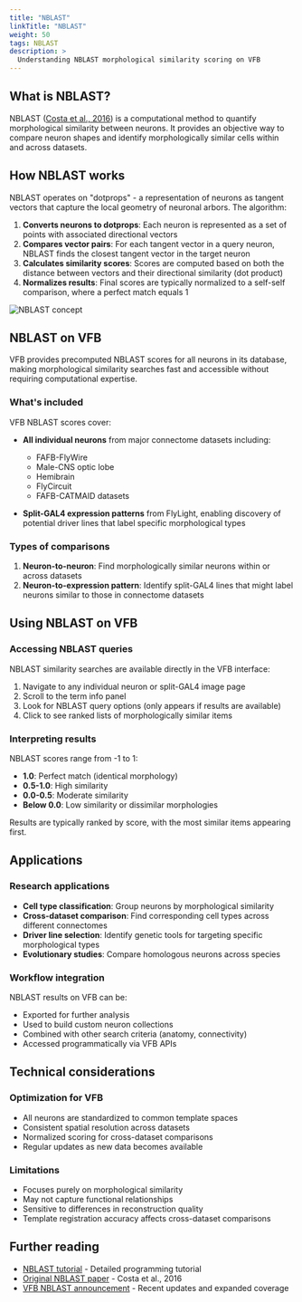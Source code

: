 ```yaml
---
title: "NBLAST"
linkTitle: "NBLAST"
weight: 50
tags: NBLAST
description: >
  Understanding NBLAST morphological similarity scoring on VFB
---
```


## What is NBLAST?

NBLAST ([Costa et al., 2016](https://doi.org/10.1016/j.neuron.2016.06.012)) is a computational method to quantify morphological similarity between neurons. It provides an objective way to compare neuron shapes and identify morphologically similar cells within and across datasets.

## How NBLAST works

NBLAST operates on "dotprops" - a representation of neurons as tangent vectors that capture the local geometry of neuronal arbors. The algorithm:

1. **Converts neurons to dotprops**: Each neuron is represented as a set of points with associated directional vectors
2. **Compares vector pairs**: For each tangent vector in a query neuron, NBLAST finds the closest tangent vector in the target neuron
3. **Calculates similarity scores**: Scores are computed based on both the distance between vectors and their directional similarity (dot product)
4. **Normalizes results**: Final scores are typically normalized to a self-self comparison, where a perfect match equals 1

![NBLAST concept](https://github.com/schlegelp/navis/raw/master/docs/_static/NBLAST_neuron_comparison.png)

## NBLAST on VFB

VFB provides precomputed NBLAST scores for all neurons in its database, making morphological similarity searches fast and accessible without requiring computational expertise.

### What's included

VFB NBLAST scores cover:

- **All individual neurons** from major connectome datasets including:
  - FAFB-FlyWire
  - Male-CNS optic lobe  
  - Hemibrain
  - FlyCircuit
  - FAFB-CATMAID datasets

- **Split-GAL4 expression patterns** from FlyLight, enabling discovery of potential driver lines that label specific morphological types

### Types of comparisons

1. **Neuron-to-neuron**: Find morphologically similar neurons within or across datasets
2. **Neuron-to-expression pattern**: Identify split-GAL4 lines that might label neurons similar to those in connectome datasets

## Using NBLAST on VFB

### Accessing NBLAST queries

NBLAST similarity searches are available directly in the VFB interface:

1. Navigate to any individual neuron or split-GAL4 image page
2. Scroll to the term info panel 
3. Look for NBLAST query options (only appears if results are available)
4. Click to see ranked lists of morphologically similar items

### Interpreting results

NBLAST scores range from -1 to 1:
- **1.0**: Perfect match (identical morphology)
- **0.5-1.0**: High similarity
- **0.0-0.5**: Moderate similarity  
- **Below 0.0**: Low similarity or dissimilar morphologies

Results are typically ranked by score, with the most similar items appearing first.

## Applications

### Research applications
- **Cell type classification**: Group neurons by morphological similarity
- **Cross-dataset comparison**: Find corresponding cell types across different connectomes
- **Driver line selection**: Identify genetic tools for targeting specific morphological types
- **Evolutionary studies**: Compare homologous neurons across species

### Workflow integration
NBLAST results on VFB can be:
- Exported for further analysis
- Used to build custom neuron collections
- Combined with other search criteria (anatomy, connectivity)
- Accessed programmatically via VFB APIs

## Technical considerations

### Optimization for VFB
- All neurons are standardized to common template spaces
- Consistent spatial resolution across datasets
- Normalized scoring for cross-dataset comparisons
- Regular updates as new data becomes available

### Limitations
- Focuses purely on morphological similarity
- May not capture functional relationships
- Sensitive to differences in reconstruction quality
- Template registration accuracy affects cross-dataset comparisons

## Further reading

- [NBLAST tutorial](/docs/tutorials/apis/4_nblast/) - Detailed programming tutorial
- [Original NBLAST paper](https://doi.org/10.1016/j.neuron.2016.06.012) - Costa et al., 2016
- [VFB NBLAST announcement](/blog/2025/05/29/new-precomputed-neuron-and-expression-pattern-similarity-scores-on-vfb/) - Recent updates and expanded coverage
